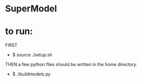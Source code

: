 # SuperModel


# to run: 


FIRST 

- $ source ./setup.sh

THEN a few python files should be written in the home directory. 

- $ ./buildmodels.py
